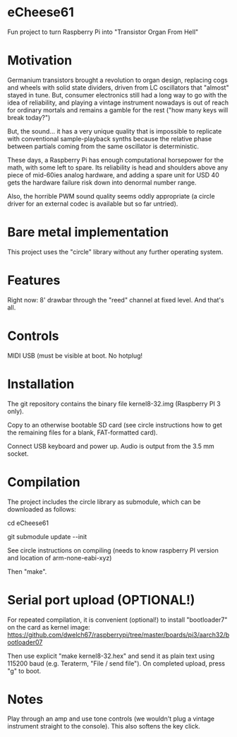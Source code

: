 # eCheese61
Fun project to turn Raspberry Pi into "Transistor Organ From Hell"

# Motivation
Germanium transistors brought a revolution to organ design, replacing cogs and wheels with solid state dividers, driven from LC oscillators that "almost" stayed in tune. But, consumer electronics still had a long way to go with the idea of reliability, and playing a vintage instrument nowadays is out of reach for ordinary mortals and remains a gamble for the rest ("how many keys will break today?")

But, the sound... it has a very unique quality that is impossible to replicate with conventional sample-playback synths because the relative phase between partials coming from the same oscillator is deterministic.

These days, a Raspberry Pi has enough computational horsepower for the math, with some left to spare. Its reliability is head and shoulders above any piece of mid-60ies analog hardware, and adding a spare unit for USD 40 gets the hardware failure risk down into denormal number range. 

Also, the horrible PWM sound quality seems oddly appropriate (a circle driver for an external codec is available but so far untried).

# Bare metal implementation
This project uses the "circle" library without any further operating system.

# Features
Right now: 8' drawbar through the "reed" channel at fixed level. And that's all.

# Controls
MIDI USB (must be visible at boot. No hotplug!

# Installation
The git repository contains the binary file kernel8-32.img (Raspberry PI 3 only). 

Copy to an otherwise bootable SD card (see circle instructions how to get the remaining files for a blank, FAT-formatted card).

Connect USB keyboard and power up. Audio is output from the 3.5 mm socket.

# Compilation
The project includes the circle library as submodule, which can be downloaded as follows:

cd eCheese61

git submodule update --init

See circle instructions on compiling (needs to know raspberry PI version and location of arm-none-eabi-xyz)

Then "make".

# Serial port upload (OPTIONAL!)
For repeated compilation, it is convenient (optional!) to install "bootloader7" on the card as kernel image:
https://github.com/dwelch67/raspberrypi/tree/master/boards/pi3/aarch32/bootloader07

Then use explicit "make kernel8-32.hex" and send it as plain text using 115200 baud (e.g. Teraterm, "File / send file"). On completed upload, press "g" to boot.

# Notes
Play through an amp and use tone controls (we wouldn't plug a vintage instrument straight to the console). This also softens the key click.

